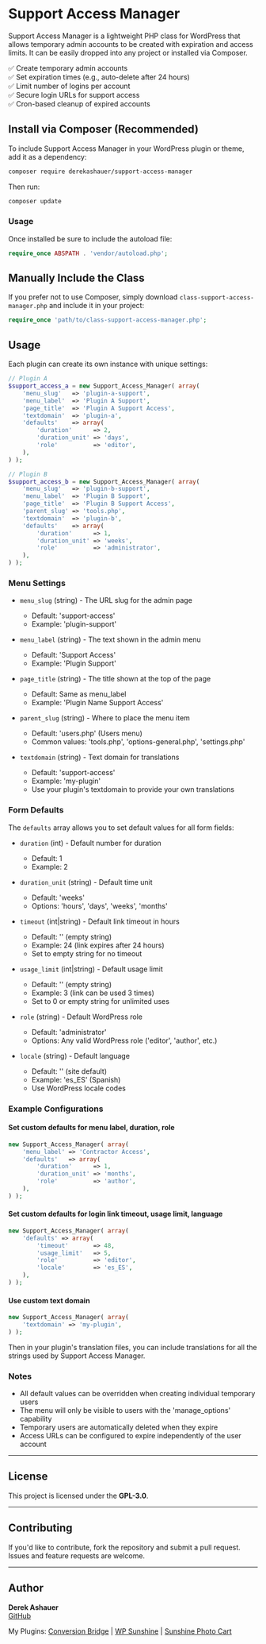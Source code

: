 # Support Access Manager

Support Access Manager is a lightweight PHP class for WordPress that allows temporary admin accounts to be created with expiration and access limits. It can be easily dropped into any project or installed via Composer.

✅ Create temporary admin accounts  
✅ Set expiration times (e.g., auto-delete after 24 hours)  
✅ Limit number of logins per account  
✅ Secure login URLs for support access  
✅ Cron-based cleanup of expired accounts  

## Install via Composer (Recommended)
To include Support Access Manager in your WordPress plugin or theme, add it as a dependency:

```sh
composer require derekashauer/support-access-manager
```

Then run:

```sh
composer update
```

### Usage

Once installed be sure to include the autoload file:

```php
require_once ABSPATH . 'vendor/autoload.php';
```

## Manually Include the Class
If you prefer not to use Composer, simply download `class-support-access-manager.php` and include it in your project:

```php
require_once 'path/to/class-support-access-manager.php';
```

## Usage

Each plugin can create its own instance with unique settings:

```php
// Plugin A
$support_access_a = new Support_Access_Manager( array(
    'menu_slug'   => 'plugin-a-support',
    'menu_label'  => 'Plugin A Support',
    'page_title'  => 'Plugin A Support Access',
    'textdomain'  => 'plugin-a',
    'defaults'    => array(
        'duration'      => 2,
        'duration_unit' => 'days',
        'role'          => 'editor',
    ),
) );

// Plugin B
$support_access_b = new Support_Access_Manager( array(
    'menu_slug'   => 'plugin-b-support',
    'menu_label'  => 'Plugin B Support',
    'page_title'  => 'Plugin B Support Access',
    'parent_slug' => 'tools.php',
    'textdomain'  => 'plugin-b',
    'defaults'    => array(
        'duration'      => 1,
        'duration_unit' => 'weeks',
        'role'          => 'administrator',
    ),
) );
```

### Menu Settings

- `menu_slug` (string) - The URL slug for the admin page
  - Default: 'support-access'
  - Example: 'plugin-support'

- `menu_label` (string) - The text shown in the admin menu
  - Default: 'Support Access'
  - Example: 'Plugin Support'

- `page_title` (string) - The title shown at the top of the page
  - Default: Same as menu_label
  - Example: 'Plugin Name Support Access'

- `parent_slug` (string) - Where to place the menu item
  - Default: 'users.php' (Users menu)
  - Common values: 'tools.php', 'options-general.php', 'settings.php'

- `textdomain` (string) - Text domain for translations
  - Default: 'support-access'
  - Example: 'my-plugin'
  - Use your plugin's textdomain to provide your own translations

### Form Defaults

The `defaults` array allows you to set default values for all form fields:

- `duration` (int) - Default number for duration
  - Default: 1
  - Example: 2

- `duration_unit` (string) - Default time unit
  - Default: 'weeks'
  - Options: 'hours', 'days', 'weeks', 'months'

- `timeout` (int|string) - Default link timeout in hours
  - Default: '' (empty string)
  - Example: 24 (link expires after 24 hours)
  - Set to empty string for no timeout

- `usage_limit` (int|string) - Default usage limit
  - Default: '' (empty string)
  - Example: 3 (link can be used 3 times)
  - Set to 0 or empty string for unlimited uses

- `role` (string) - Default WordPress role
  - Default: 'administrator'
  - Options: Any valid WordPress role ('editor', 'author', etc.)

- `locale` (string) - Default language
  - Default: '' (site default)
  - Example: 'es_ES' (Spanish)
  - Use WordPress locale codes

### Example Configurations

#### Set custom defaults for menu label, duration, role

```php
new Support_Access_Manager( array(
    'menu_label' => 'Contractor Access',
    'defaults'   => array(
        'duration'      => 1,
        'duration_unit' => 'months',
        'role'          => 'author',
    ),
) );
```

#### Set custom defaults for login link timeout, usage limit, language

```php
new Support_Access_Manager( array(
    'defaults' => array(
        'timeout'       => 48,
        'usage_limit'   => 5,
        'role'          => 'editor',
        'locale'        => 'es_ES',
    ),
) );
```

#### Use custom text domain

```php
new Support_Access_Manager( array(
    'textdomain' => 'my-plugin',
) );
```

Then in your plugin's translation files, you can include translations for all the strings used by Support Access Manager.

### Notes

- All default values can be overridden when creating individual temporary users
- The menu will only be visible to users with the 'manage_options' capability
- Temporary users are automatically deleted when they expire
- Access URLs can be configured to expire independently of the user account

---

## License

This project is licensed under the **GPL-3.0**.

---

## Contributing

If you'd like to contribute, fork the repository and submit a pull request. Issues and feature requests are welcome.

---

## Author

**Derek Ashauer**  
[GitHub](https://github.com/derekashauer)

My Plugins: [Conversion Bridge](https://conversionbridgewp.com) | [WP Sunshine](https://www.wpsunshine.com) | [Sunshine Photo Cart](https://www.sunshinephotocart.com)
